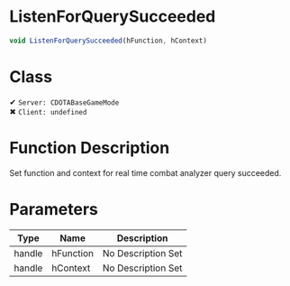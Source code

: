 # ListenForQuerySucceeded
```js	
void ListenForQuerySucceeded(hFunction, hContext)
```
# Class
✔ `Server: CDOTABaseGameMode`  
✖ `Client: undefined`  

# Function Description
Set function and context for real time combat analyzer query succeeded.
# Parameters
Type|Name|Description
--|--|--
handle|hFunction|No Description Set
handle|hContext|No Description Set

